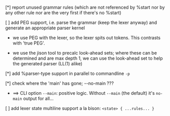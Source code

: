 [*] report unused grammar rules (which are not referenced by %start nor by any other rule nor are the very first if there's no %start)

[ ] add PEG support, i.e. parse the grammar (keep the lexer anyway) and generate an appropriate parser kernel

  + we use PEG with the lexer, so the lexer spits out tokens. This contrasts with 'true PEG'.

  + we use the jison tool to precalc look-ahead sets; where these can be determined and are max depth 1, we can use the look-ahead set to help the generated parser (LL(1) alike)

[*] add %parser-type support in parallel to commandline `-p`

[*] check where the 'main' has gone; --no-main ???

  + ==> CLI option `--main`: positive logic. Without `--main` (the default) it's `no-main` output for all...

[ ] add lexer state multiline support a la bison: `<state> { ...rules... }`
